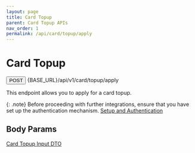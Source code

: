 ```yaml
---
layout: page
title: Card Topup
parent: Card Topup APIs
nav_order: 1
permalink: /api/card/topup/apply
---
```


# Card Topup

<button type="button" name="button" class="btn btn-purple fs-1">POST</button>
{BASE_URL}/api/v1/card/topup/apply

This endpoint allows you to apply for a card topup.

{: .note}
Before proceeding with further integrations, ensure that you have set up the authentication mechanism. [Setup and Authentication](/setup)

## Body Params

[Card Topup Input DTO](/types/cardTopup)
